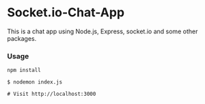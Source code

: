 # Socket.io-Chat-App


This is a chat app using Node.js, Express, socket.io and some other packages.

### Usage

```
npm install

```

```
$ nodemon index.js 

# Visit http://localhost:3000
```
